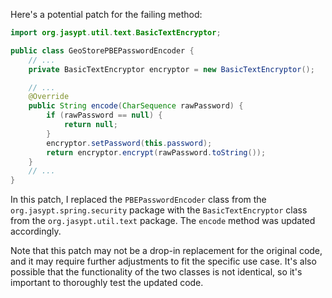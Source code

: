 Here's a potential patch for the failing method:
```java
import org.jasypt.util.text.BasicTextEncryptor;

public class GeoStorePBEPasswordEncoder {
    // ...
    private BasicTextEncryptor encryptor = new BasicTextEncryptor();

    // ...
    @Override
    public String encode(CharSequence rawPassword) {
        if (rawPassword == null) {
            return null;
        }
        encryptor.setPassword(this.password);
        return encryptor.encrypt(rawPassword.toString());
    }
    // ...
}
```
In this patch, I replaced the `PBEPasswordEncoder` class from the `org.jasypt.spring.security` package with the `BasicTextEncryptor` class from the `org.jasypt.util.text` package. The `encode` method was updated accordingly.

Note that this patch may not be a drop-in replacement for the original code, and it may require further adjustments to fit the specific use case. It's also possible that the functionality of the two classes is not identical, so it's important to thoroughly test the updated code.